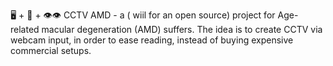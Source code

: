 🖥️ + 🎥 + 👁️👁️ CCTV AMD - a ( wiil for an open source) project for Age-related macular degeneration (AMD) suffers. The idea is to create CCTV via webcam input, in order to ease reading, instead of buying expensive commercial setups.
